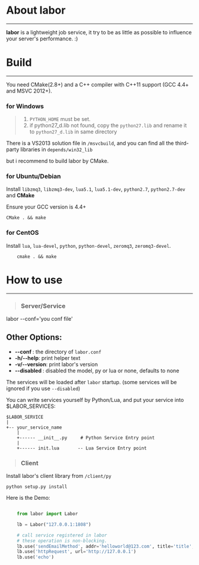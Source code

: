 # About labor
---

**labor** is a lightweight job service, it try to be as little as possible to influence your server's performance. :)


# Build
- - -

You need CMake(2.8+) and a C++ compiler with C++11 support (GCC 4.4+ and MSVC 2012+).


### for Windows

> 1. `PYTHON_HOME` must be set.
> 2. if python27_d.lib not found, copy the `python27.lib` and rename it to `python27_d.lib` in same directory

There is a VS2013 solution file in `/msvcbuild`, and you can find all the third-party libraries in `depends/win32_lib`

but i recommend to build labor by CMake.

### for Ubuntu/Debian

Install `libzmq3`, `libzmq3-dev`, `lua5.1`, `lua5.1-dev`, `python2.7`, `python2.7-dev` and **CMake**

Ensure your GCC version is 4.4+

    CMake . && make

### for CentOS

Install `lua`, `lua-devel`, `python`, `python-devel`, `zeromq3`, `zeromq3-devel`.

```
    cmake . && make
```


# How to use
- - -

> ### Server/Service

labor --conf='you conf file' <other options>

## Other Options:

+ **--conf <file>**: the directory of `labor.conf`
+ **-h/--help**: print helper text
+ **-v/--version**: print labor's version
+ **--disabled <lang>**: disabled the model, py or lua or none, defaults to none

The services will be loaded after `labor` startup. (some services will be ignored if you use `--disabled`<lang-of-service>)

You can write services yourself by Python/Lua, and put your service into $LABOR_SERVICES:

    $LABOR_SERVICE
    |
    +-- your_service_name
        |
        +------ __init__.py     # Python Service Entry point
        |
        +------ init.lua       -- Lua Service Entry point

> ### Client

Install labor's client library from `/client/py`

    python setup.py install

Here is the Demo:

```python

    from labor import Labor

    lb = Labor("127.0.0.1:1808")

    # call service registered in labor
    # these operation is non-blocking.
    lb.use('sendEmailMethod', addr='helloworld@123.com', title='title', text='hi')
    lb.use('httpRequest', url='http://127.0.0.1')
    lb.use('echo')

```
